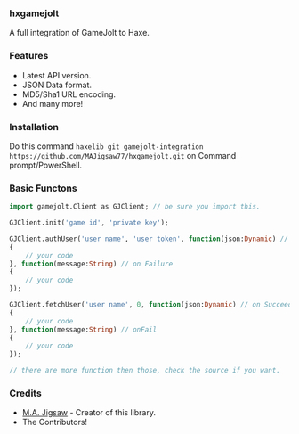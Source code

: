### hxgamejolt

A full integration of GameJolt to Haxe.

### Features
* Latest API version.
* JSON Data format.
* MD5/Sha1 URL encoding.
* And many more!

### Installation

Do this command `haxelib git gamejolt-integration https://github.com/MAJigsaw77/hxgamejolt.git` on Command prompt/PowerShell.

### Basic Functons

```haxe
import gamejolt.Client as GJClient; // be sure you import this.

GJClient.init('game id', 'private key');

GJClient.authUser('user name', 'user token', function(json:Dynamic) // on Succeed
{
	// your code
}, function(message:String) // on Failure
{
	// your code
});

GJClient.fetchUser('user name', 0, function(json:Dynamic) // on Succeed
{
	// your code
}, function(message:String) // onFail
{
	// your code
});

// there are more function then those, check the source if you want.
```

### Credits
* [M.A. Jigsaw](https://github.com/MAJigsaw77) - Creator of this library.
* The Contributors!
